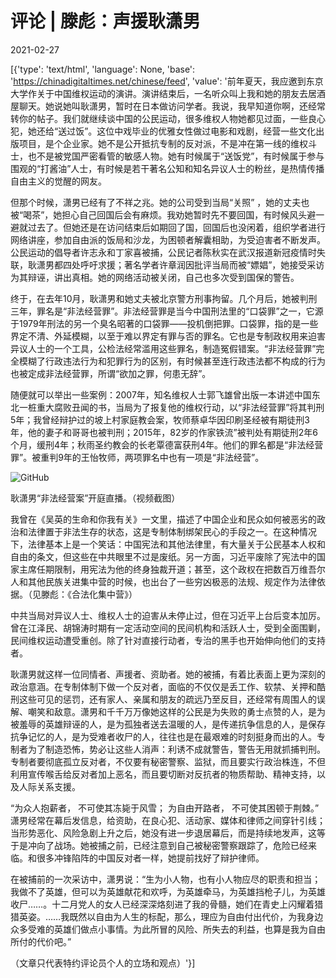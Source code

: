# 评论 | 滕彪：声援耿潇男

2021-02-27

[{'type': 'text/html', 'language': None, 'base': 'https://chinadigitaltimes.net/chinese/feed', 'value': '前年夏天，我应邀到东京大学作关于中国维权运动的演讲。演讲结束后，一名听众叫上我和她的朋友去居酒屋聊天。她说她叫耿潇男，暂时在日本做访问学者。我说，我早知道你啊，还经常转你的帖子。我们就继续谈中国的公民运动，很多维权人物她都见过面，一些良心犯，她还给“送过饭”。这位中戏毕业的优雅女性做过电影和戏剧，经营一些文化出版项目，是个企业家。她不是公开抵抗专制的反对派，不是冲在第一线的维权斗士，也不是被党国严密看管的敏感人物。她有时候属于“送饭党”，有时候属于参与围观的“打酱油”人士，有时候是若干著名公知和知名异议人士的粉丝，是热情传播自由主义的觉醒的网友。

但那个时候，潇男已经有了不祥之兆。她的公司受到当局“关照” ，她的丈夫也被“喝茶”，她担心自己回国后会有麻烦。我劝她暂时先不要回国，有时候风头避一避就过去了。但她还是在访问结束后如期回了国，回国后也没闲着，组织学者进行网络讲座，参加自由派的饭局和沙龙，为困顿者解囊相助，为受迫害者不断发声。公民运动的倡导者许志永和丁家喜被捕，公民记者陈秋实在武汉报道新冠疫情时失联，耿潇男都四处呼吁求援；著名学者许章润因批评当局而被“嫖娼”，她接受采访为其辩诬，讲出真相。她的网络活动被关闭，自己也多次受到国保的警告。

终于，在去年10月，耿潇男和她丈夫被北京警方刑事拘留。几个月后，她被判刑三年，罪名是“非法经营罪”。非法经营罪是当今中国刑法里的“口袋罪”之一，它源于1979年刑法的另一个臭名昭著的口袋罪——投机倒把罪。口袋罪，指的是一些界定不清、外延模糊，以至于难以界定有罪与否的罪名。它也是专制政权用来迫害异议人士的一个工具，公检法经常滥用这些罪名，制造冤假错案。“非法经营罪”完全模糊了行政违法行为和犯罪行为的区别，有时候甚至连行政违法都不构成的行为也被定成非法经营罪，所谓“欲加之罪，何患无辞”。

随便就可以举出一些案例：2007年，知名维权人士郭飞雄曾出版一本讲述中国东北一桩重大腐败丑闻的书，当局为了报复他的维权行动，以“非法经营罪”将其判刑5年；我曾经辩护过的坡上村家庭教会案，牧师蔡卓华因印刷圣经被有期徒刑3年，他的妻子和哥哥也被判刑；2015年，82岁的作家铁流”被判处有期徒刑2年6个月，缓刑4年；秋雨圣约教会的长老覃德富获刑4年。他们的罪名都是“非法经营罪”。被重判9年的王怡牧师，两项罪名中也有一项是“非法经营”。

![GitHub](https://chinadigitaltimes.net/chinese/files/2021/02/post-663102-603a72adc7a7c.)

耿潇男“非法经营案”开庭直播。（视频截图）



我曾在《吴英的生命和你我有关》一文里，描述了中国企业和民众如何被恶劣的政治和法律置于非法生存的状态，这是专制体制绑架民心的手段之一。在这种情况下，法律基本上是一个笑话：中国宪法和其他法律里，有大量关于公民基本人权和自由的条文，但这些在中共眼里不过是废纸。另一方面，习近平废除了宪法中的国家主席任期限制，用宪法为他的终身独裁开道；甚至，这个政权在把数百万维吾尔人和其他民族关进集中营的时候，也出台了一些穷凶极恶的法规、规定作为法律依据。（见滕彪：《合法化集中营》）

中共当局对异议人士、维权人士的迫害从未停止过，但在习近平上台后变本加厉。曾在江泽民、胡锦涛时期有一定活动空间的民间机构和活跃人士，受到全面围剿，民间维权运动遭受重创。除了针对直接行动者，专治的黑手也开始伸向他们的支持者。

耿潇男就这样一位同情者、声援者、资助者。她的被捕，有着比表面上更为深刻的政治意涵。在专制体制下做一个反对者，面临的不仅仅是丢工作、软禁、关押和酷刑这些可见的惩罚，还有家人、亲属和朋友的疏远乃至反目，还经常有周围人的误解、嘲笑和敌意。潇男和千千万万像她这样的公民是为失败的勇士点赞的人，是为被羞辱的英雄辩诬的人，是为孤独者送去温暖的人，是传递抗争信息的人，是保存抗争记忆的人，是为受难者收尸的人，往往也是在最艰难的时刻挺身而出的人。专制者为了制造恐怖，势必让这些人消声：利诱不成就警告，警告无用就抓捕判刑。专制者要彻底孤立反对者，不仅要有秘密警察、监狱，而且要实行政治株连，不但利用宣传喉舌给反对者加上恶名，而且要切断对反抗者的物质帮助、精神支持，以及人际关系支援。

“为众人抱薪者， 不可使其冻毙于风雪； 为自由开路者， 不可使其困顿于荆棘。” 潇男经常在幕后发信息，给资助，在良心犯、活动家、媒体和律师之间穿针引线；当形势恶化、风险急剧上升之后，她没有进一步退居幕后，而是持续地发声，这等于是冲向了战场。她被捕之前，已经注意到自己被秘密警察跟踪了，危险已经来临。和很多冲锋陷阵的中国反对者一样，她提前找好了辩护律师。

在被捕前的一次采访中，潇男说：“生为小人物，也有小人物应尽的职责和担当；我做不了英雄，但可以为英雄献花和欢呼，为英雄牵马，为英雄挡枪子儿，为英雄收尸……。十二月党人的女人已经深深烙刻进了我的骨髓，她们在青史上闪耀着猎猎英姿。……我既然以自由为人生的标配，那么，理应为自由付出代价，为我身边众多受难的英雄们做点小事情。为此所冒的风险、所失去的利益，也算是我为自由所付的代价吧。”

（文章只代表特约评论员个人的立场和观点）'}]